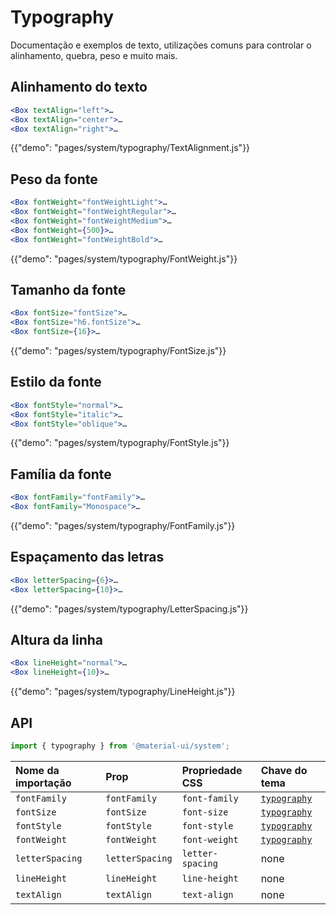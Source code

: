 # Typography

<p class="description">Documentação e exemplos de texto, utilizações comuns para controlar o alinhamento, quebra, peso e muito mais.</p>

## Alinhamento do texto

```jsx
<Box textAlign="left">…
<Box textAlign="center">…
<Box textAlign="right">…
```

{{"demo": "pages/system/typography/TextAlignment.js"}}

## Peso da fonte

```jsx
<Box fontWeight="fontWeightLight">…
<Box fontWeight="fontWeightRegular">…
<Box fontWeight="fontWeightMedium">…
<Box fontWeight={500}>…
<Box fontWeight="fontWeightBold">…
```

{{"demo": "pages/system/typography/FontWeight.js"}}

## Tamanho da fonte

```jsx
<Box fontSize="fontSize">…
<Box fontSize="h6.fontSize">…
<Box fontSize={16}>…
```

{{"demo": "pages/system/typography/FontSize.js"}}

## Estilo da fonte

```jsx
<Box fontStyle="normal">…
<Box fontStyle="italic">…
<Box fontStyle="oblique">…
```

{{"demo": "pages/system/typography/FontStyle.js"}}

## Família da fonte

```jsx
<Box fontFamily="fontFamily">…
<Box fontFamily="Monospace">…
```

{{"demo": "pages/system/typography/FontFamily.js"}}

## Espaçamento das letras

```jsx
<Box letterSpacing={6}>…
<Box letterSpacing={10}>…
```

{{"demo": "pages/system/typography/LetterSpacing.js"}}

## Altura da linha

```jsx
<Box lineHeight="normal">…
<Box lineHeight={10}>…
```

{{"demo": "pages/system/typography/LineHeight.js"}}

## API

```js
import { typography } from '@material-ui/system';
```

| Nome da importação | Prop            | Propriedade CSS  | Chave do tema                       |
|:------------------ |:--------------- |:---------------- |:----------------------------------- |
| `fontFamily`       | `fontFamily`    | `font-family`    | [`typography`](/system/typography/) |
| `fontSize`         | `fontSize`      | `font-size`      | [`typography`](/system/typography/) |
| `fontStyle`        | `fontStyle`     | `font-style`     | [`typography`](/system/typography/) |
| `fontWeight`       | `fontWeight`    | `font-weight`    | [`typography`](/system/typography/) |
| `letterSpacing`    | `letterSpacing` | `letter-spacing` | none                                |
| `lineHeight`       | `lineHeight`    | `line-height`    | none                                |
| `textAlign`        | `textAlign`     | `text-align`     | none                                |